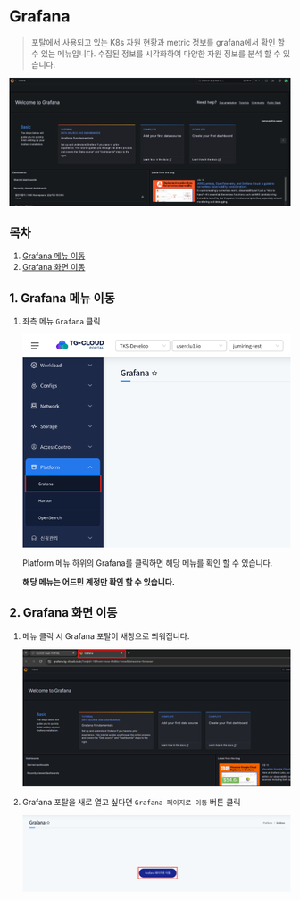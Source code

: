 # Grafana

> 포탈에서 사용되고 있는 K8s 자원 현황과 metric 정보를 grafana에서 확인 할 수 있는 메뉴입니다.
> 수집된 정보를 시각화하여 다양한 자원 정보를 분석 할 수 있습니다.

![](./img/grafana.png)

## 목차

1. [Grafana 메뉴 이동](#1-grafana-메뉴-이동)
2. [Grafana 화면 이동](#2-grafana-화면-이동)

## 1. Grafana 메뉴 이동

1. 좌측 메뉴 `Grafana` 클릭

   ![](./img/grafana_menu.png)

   Platform 메뉴 하위의 Grafana를 클릭하면 해당 메뉴를 확인 할 수 있습니다.

   **해당 메뉴는 어드민 계정만 확인 할 수 있습니다.**

## 2. Grafana 화면 이동

1. 메뉴 클릭 시 Grafana 포탈이 새창으로 띄워집니다.

   ![](./img/grafana_page2.png)

2. Grafana 포탈을 새로 열고 싶다면 `Grafana 페이지로 이동` 버튼 클릭

   ![](./img/grafana_button.png)
